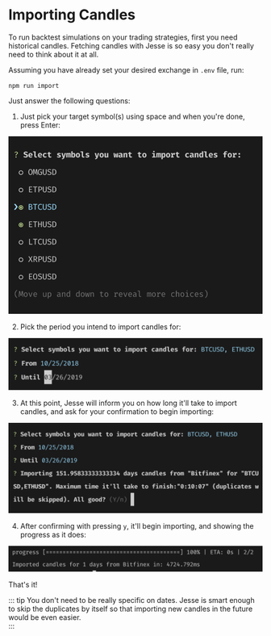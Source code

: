 # Importing Candles 

To run backtest simulations on your trading strategies, first you need historical candles. Fetching candles with Jesse is so easy you don't really need to think about it at all. 

Assuming you have already set your desired exchange in `.env` file, run:
```
npm run import
```

Just answer the following questions: 

1. Just pick your target symbol(s) using space and when you're done, press Enter:

![symbols](../docs/imgs/import-0.png)

2. Pick the period you intend to import candles for: 

![time-period](../docs/imgs/import-2.png)

3. At this point, Jesse will inform you on how long it'll take to import candles, and ask for your confirmation to begin importing:
 
 ![time-period](../docs/imgs/import-3.png)

4. After confirming with pressing `y`, it'll begin importing, and showing the progress as it does: 

![tsime-period](../docs/imgs/import-4.png)

That's it!

::: tip 
You don't need to be really specific on dates. Jesse is smart enough to skip the duplicates by itself so that importing new candles in the future would be even easier.  
:::